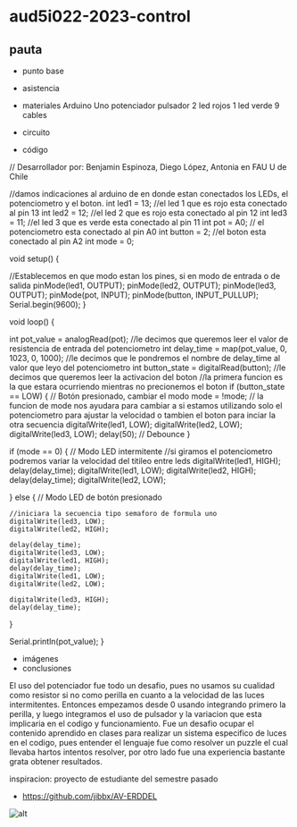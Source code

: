 # aud5i022-2023-control

## pauta

- punto base
- asistencia
- materiales
    Arduino Uno
    potenciador
    pulsador
    2 led rojos
    1 led verde
    9 cables
    
- circuito


- código

// Desarrollador por: Benjamin Espinoza, Diego López, Antonia en FAU U de   Chile


//damos indicaciones al arduino de en donde estan conectados los LEDs, el potenciometro y el boton.
int led1 = 13;   //el led 1 que es rojo esta conectado al pin 13
int led2 = 12;   //el led 2 que es rojo esta conectado al pin 12
int led3 = 11;   //el led 3 que es verde esta conectado al pin 11
int pot = A0;    // el potenciometro esta conectado al pin A0
int button = 2;  //el boton esta conectado al pin A2
int mode = 0;

void setup() {

  //Establecemos en que modo estan los pines, si en modo de entrada o de salida
  pinMode(led1, OUTPUT);
  pinMode(led2, OUTPUT);
  pinMode(led3, OUTPUT);
  pinMode(pot, INPUT);
  pinMode(button, INPUT_PULLUP);
  Serial.begin(9600);
}

void loop() {


  int pot_value = analogRead(pot);                    //le decimos que queremos leer el valor de resistencia de entrada del potenciometro
  int delay_time = map(pot_value, 0, 1023, 0, 1000);  //le decimos que le pondremos el nombre de delay_time al valor que leyo del potenciometro
  int button_state = digitalRead(button);             //le decimos que queremos leer la activacion del boton
                                                      //la primera funcion es la que estara ocurriendo mientras no precionemos el boton
  if (button_state == LOW) {
    // Botón presionado, cambiar el modo
    mode = !mode;  // la funcion de mode nos ayudara para cambiar a si estamos utilizando solo el potenciometro para ajustar la velocidad o tambien el boton para inciar la otra secuencia
    digitalWrite(led1, LOW);
    digitalWrite(led2, LOW);
    digitalWrite(led3, LOW);
    delay(50);  // Debounce
  }

  if (mode == 0) {
    // Modo LED intermitente
//si giramos el potenciometro podremos variar la velocidad del titileo entre leds
    digitalWrite(led1, HIGH);
    delay(delay_time);
    digitalWrite(led1, LOW);
    digitalWrite(led2, HIGH);
    delay(delay_time);
    digitalWrite(led2, LOW);

  } else {
    // Modo LED de botón presionado

    //iniciara la secuencia tipo semaforo de formula uno
    digitalWrite(led3, LOW);
    digitalWrite(led2, HIGH);

    delay(delay_time);
    digitalWrite(led3, LOW);
    digitalWrite(led1, HIGH);
    delay(delay_time);
    digitalWrite(led1, LOW);
    digitalWrite(led2, LOW);

    digitalWrite(led3, HIGH);
    delay(delay_time);
  }

  Serial.println(pot_value);
}
- imágenes
- conclusiones

El uso del potenciador fue todo un desafio, pues no usamos su cualidad como resistor si no como perilla en cuanto a la velocidad de las luces intermitentes.
Entonces empezamos desde 0 usando integrando primero la perilla, y luego integramos el uso de pulsador y la variacion que esta implicaria en el codigo y
funcionamiento.
Fue un desafio ocupar el contenido aprendido en clases para realizar un sistema especifico de luces en el codigo, pues entender el lenguaje fue como resolver
un puzzle el cual llevaba hartos intentos resolver, por otro lado fue una experiencia bastante grata obtener resultados.

inspiracion: proyecto de estudiante del semestre pasado

* https://github.com/jibbx/AV-ERDDEL

![alt](foto.jpg "foto en clases")
